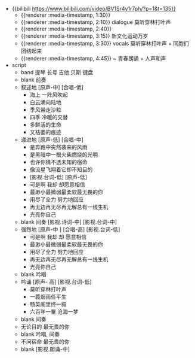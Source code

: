 - {{bilibili https://www.bilibili.com/video/BV1Sr4y1r7ph/?p=1&t=135}}
	- {{renderer :media-timestamp, 1:30}}
	- {{renderer :media-timestamp, 2:10}} dialogue  莫听穿林打叶声
	- {{renderer :media-timestamp, 2:40}}
	- {{renderer :media-timestamp, 3:15}} 新文化运动万岁
	- {{renderer :media-timestamp, 3:30}} vocals 莫听穿林打叶声 + 同胞们团结起来
	- {{renderer :media-timestamp, 4:45}} ~ 青春朗诵 + 人声和声
- script
	- band 提琴 长号 吉他 贝斯 键盘
	- blank 前奏
	- 叙述地 [原声-中] [合唱-低]
		- 海上 一阵风吹起
		- 白云涌向陆地
		- 季风带走沙粒
		- 四季 冷暖的交替
		- 多鲜活的生命
		- 又枯萎的痕迹
	- 递进地 [原声-低] [合唱-中]
		- 是奔跑中突然袭来的风雨
		- 是黑暗中一根火柴燃烧的光明
		- 也许你猜不透未知的宿命
		- 像流星飞翔着它却不知目的
		- [影视.台词-低] [原声-低]
		- 可是啊 我却 却愿意相信
		- 最渺小最微弱最柔软最无畏的你
		- 用尽了全力 努力地回应
		- 再无边再无尽再无解总有一线生机
		- 光亮你自己
	- blank 间奏 [影视.诗词-中] [影视.台词-中]
	- 强烈地 [原声-中 ] [合唱-高] [影视.台词-低]
		- 可是啊 我却 却  愿意相信
		- 最渺小最微弱最柔软最无畏的你
		- 用尽了全力 努力地回应
		- 再无边再无尽再无解总有一线生机
		- 光亮你自己
	- blank 吟唱
	- 吟诵 [原声- 高] [影视.台词-低]
		- 莫听穿林打叶声
		- 一蓑烟雨任平生
		- 畅英阁里终一叙
		- 六百年一粟 沧海一梦
	- blank 间奏
	- 无论目的 最无畏的你
	- blank  吟唱, 间奏
	- 不问宿命 最无畏的你
	- blank [影视.朗诵-中]
